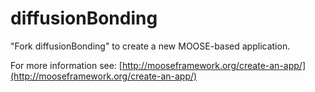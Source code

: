 diffusionBonding
=====

"Fork diffusionBonding" to create a new MOOSE-based application.

For more information see: [http://mooseframework.org/create-an-app/](http://mooseframework.org/create-an-app/)
